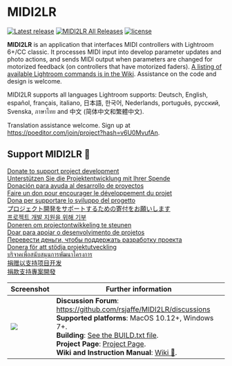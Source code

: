﻿# MIDI2LR

[![Latest release](https://img.shields.io/github/release/rsjaffe/MIDI2LR.svg)](https://github.com/rsjaffe/MIDI2LR/releases/latest) [![MIDI2LR All Releases](https://img.shields.io/github/downloads/rsjaffe/MIDI2LR/total.svg)](https://github.com/rsjaffe/MIDI2LR/releases) [![license](https://img.shields.io/github/license/rsjaffe/MIDI2LR.svg)](https://github.com/rsjaffe/MIDI2LR/blob/master/LICENSE.txt)

**MIDI2LR** is an application that interfaces MIDI controllers with Lightroom 6+/CC classic. It processes MIDI input into develop parameter updates and photo actions, and sends MIDI output when parameters are changed for motorized feedback (on controllers that have motorized faders). [A listing of available Lightroom commands is in the Wiki](https://github.com/rsjaffe/MIDI2LR/wiki/Commands). Assistance on the code and design is welcome.

MIDI2LR supports all languages Lightroom supports: Deutsch, English, español, français, italiano, 日本語, 한국어, Nederlands, português, русский, Svenska, ภาษาไทย and 中文 (简体中文和繁體中文).

Translation assistance welcome. Sign up at https://poeditor.com/join/project?hash=v6U0MvufAn.

## Support MIDI2LR 💸
[Donate to support project development](https://paypal.me/MIDI2LR)<br />[Unterstützen Sie die Projektentwicklung mit Ihrer Spende](https://paypal.me/MIDI2LR)<br />
[Donación para ayuda al desarrollo de proyectos](https://paypal.me/MIDI2LR)<br />
[Faire un don pour encourager le développement du projet](https://paypal.me/MIDI2LR)<br />
[Dona per supportare lo sviluppo del progetto](https://paypal.me/MIDI2LR)<br />
[プロジェクト開発をサポートするための寄付をお願いします](https://paypal.me/MIDI2LR)<br />
[프로젝트 개발 지원을 위해 기부](https://paypal.me/MIDI2LR)<br />
[Doneren om projectontwikkeling te steunen](https://paypal.me/MIDI2LR)<br />
[Doar para apoiar o desenvolvimento de projetos](https://paypal.me/MIDI2LR)<br />
[Перевести деньги, чтобы поддержать разработку проекта](https://paypal.me/MIDI2LR)<br />
[Donera för att stödja projektutveckling](https://paypal.me/MIDI2LR)<br />
[บริจาคเพื่อสนับสนุนการพัฒนาโครงการ](https://paypal.me/MIDI2LR)<br />
[捐赠以支持项目开发](https://paypal.me/MIDI2LR)<br />
[捐款支持專案開發](https://paypal.me/MIDI2LR)

| Screenshot | Further information |
| -----------| -------------------- |
| <img src="http://rsjaffe.github.io/MIDI2LR/images/app.png" /> | **Discussion Forum**: https://github.com/rsjaffe/MIDI2LR/discussions <br />**Supported platforms**: MacOS 10.12+, Windows 7+. <br />**Building**: [See the BUILD.txt file](https://github.com/rsjaffe/MIDI2LR/blob/master/docs/BUILD.txt). <br />**Project Page**: [Project Page](http://rsjaffe.github.io/MIDI2LR). <br />**Wiki and Instruction Manual**: [Wiki 📖](https://github.com/rsjaffe/MIDI2LR/wiki). |
